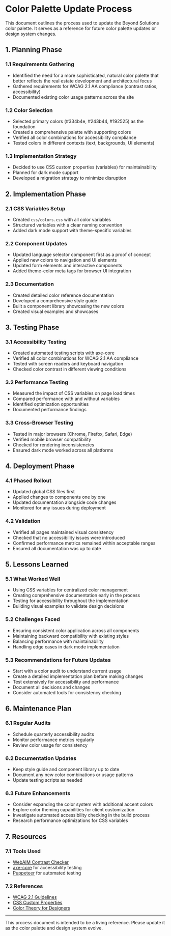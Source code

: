 # Color Palette Update Process

This document outlines the process used to update the Beyond Solutions color palette. It serves as a reference for future color palette updates or design system changes.

## 1. Planning Phase

### 1.1 Requirements Gathering

- Identified the need for a more sophisticated, natural color palette that better reflects the real estate development and architectural focus
- Gathered requirements for WCAG 2.1 AA compliance (contrast ratios, accessibility)
- Documented existing color usage patterns across the site

### 1.2 Color Selection

- Selected primary colors (#334b4e, #243b44, #192525) as the foundation
- Created a comprehensive palette with supporting colors
- Verified all color combinations for accessibility compliance
- Tested colors in different contexts (text, backgrounds, UI elements)

### 1.3 Implementation Strategy

- Decided to use CSS custom properties (variables) for maintainability
- Planned for dark mode support
- Developed a migration strategy to minimize disruption

## 2. Implementation Phase

### 2.1 CSS Variables Setup

- Created `css/colors.css` with all color variables
- Structured variables with a clear naming convention
- Added dark mode support with theme-specific variables

### 2.2 Component Updates

- Updated language selector component first as a proof of concept
- Applied new colors to navigation and UI elements
- Updated form elements and interactive components
- Added theme-color meta tags for browser UI integration

### 2.3 Documentation

- Created detailed color reference documentation
- Developed a comprehensive style guide
- Built a component library showcasing the new colors
- Created visual examples and showcases

## 3. Testing Phase

### 3.1 Accessibility Testing

- Created automated testing scripts with axe-core
- Verified all color combinations for WCAG 2.1 AA compliance
- Tested with screen readers and keyboard navigation
- Checked color contrast in different viewing conditions

### 3.2 Performance Testing

- Measured the impact of CSS variables on page load times
- Compared performance with and without variables
- Identified optimization opportunities
- Documented performance findings

### 3.3 Cross-Browser Testing

- Tested in major browsers (Chrome, Firefox, Safari, Edge)
- Verified mobile browser compatibility
- Checked for rendering inconsistencies
- Ensured dark mode worked across all platforms

## 4. Deployment Phase

### 4.1 Phased Rollout

- Updated global CSS files first
- Applied changes to components one by one
- Updated documentation alongside code changes
- Monitored for any issues during deployment

### 4.2 Validation

- Verified all pages maintained visual consistency
- Checked that no accessibility issues were introduced
- Confirmed performance metrics remained within acceptable ranges
- Ensured all documentation was up to date

## 5. Lessons Learned

### 5.1 What Worked Well

- Using CSS variables for centralized color management
- Creating comprehensive documentation early in the process
- Testing for accessibility throughout the implementation
- Building visual examples to validate design decisions

### 5.2 Challenges Faced

- Ensuring consistent color application across all components
- Maintaining backward compatibility with existing styles
- Balancing performance with maintainability
- Handling edge cases in dark mode implementation

### 5.3 Recommendations for Future Updates

- Start with a color audit to understand current usage
- Create a detailed implementation plan before making changes
- Test extensively for accessibility and performance
- Document all decisions and changes
- Consider automated tools for consistency checking

## 6. Maintenance Plan

### 6.1 Regular Audits

- Schedule quarterly accessibility audits
- Monitor performance metrics regularly
- Review color usage for consistency

### 6.2 Documentation Updates

- Keep style guide and component library up to date
- Document any new color combinations or usage patterns
- Update testing scripts as needed

### 6.3 Future Enhancements

- Consider expanding the color system with additional accent colors
- Explore color theming capabilities for client customization
- Investigate automated accessibility checking in the build process
- Research performance optimizations for CSS variables

## 7. Resources

### 7.1 Tools Used

- [WebAIM Contrast Checker](https://webaim.org/resources/contrastchecker/)
- [axe-core](https://github.com/dequelabs/axe-core) for accessibility testing
- [Puppeteer](https://pptr.dev/) for automated testing

### 7.2 References

- [WCAG 2.1 Guidelines](https://www.w3.org/TR/WCAG21/)
- [CSS Custom Properties](https://developer.mozilla.org/en-US/docs/Web/CSS/Using_CSS_custom_properties)
- [Color Theory for Designers](https://www.smashingmagazine.com/2010/01/color-theory-for-designers-part-1-the-meaning-of-color/)

---

This process document is intended to be a living reference. Please update it as the color palette and design system evolve.
